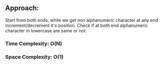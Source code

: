 ## Approach:
Start from both ends, while we get non alphanumeric character at any end increment/decrement it's position. Check if at both end alphanumeric character in lowercase are same or not.
​
### Time Complexity: O(N)
### Space Complexity: O(1)